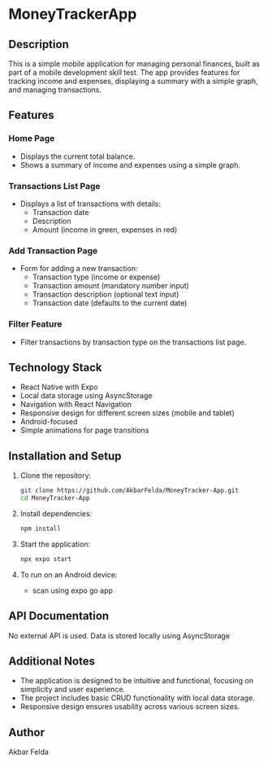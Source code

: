 # MoneyTrackerApp

## Description
This is a simple mobile application for managing personal finances, built as part of a mobile development skill test. The app provides features for tracking income and expenses, displaying a summary with a simple graph, and managing transactions.

## Features

### Home Page
- Displays the current total balance.
- Shows a summary of income and expenses using a simple graph.

### Transactions List Page
- Displays a list of transactions with details:
  - Transaction date
  - Description
  - Amount (income in green, expenses in red)

### Add Transaction Page
- Form for adding a new transaction:
  - Transaction type (income or expense)
  - Transaction amount (mandatory number input)
  - Transaction description (optional text input)
  - Transaction date (defaults to the current date)

### Filter Feature
- Filter transactions by transaction type on the transactions list page.

## Technology Stack
- React Native with Expo
- Local data storage using AsyncStorage 
- Navigation with React Navigation
- Responsive design for different screen sizes (mobile and tablet)
- Android-focused
- Simple animations for page transitions

## Installation and Setup

1. Clone the repository:
   ```bash
   git clone https://github.com/AkbarFelda/MoneyTracker-App.git
   cd MoneyTracker-App
   ```

2. Install dependencies:
   ```bash
   npm install
   ```

3. Start the application:
   ```bash
   npx expo start
   ```

4. To run on an Android device:
   - scan using expo go app

## API Documentation
No external API is used. Data is stored locally using AsyncStorage 

## Additional Notes
- The application is designed to be intuitive and functional, focusing on simplicity and user experience.
- The project includes basic CRUD functionality with local data storage.
- Responsive design ensures usability across various screen sizes.

## Author
Akbar Felda
